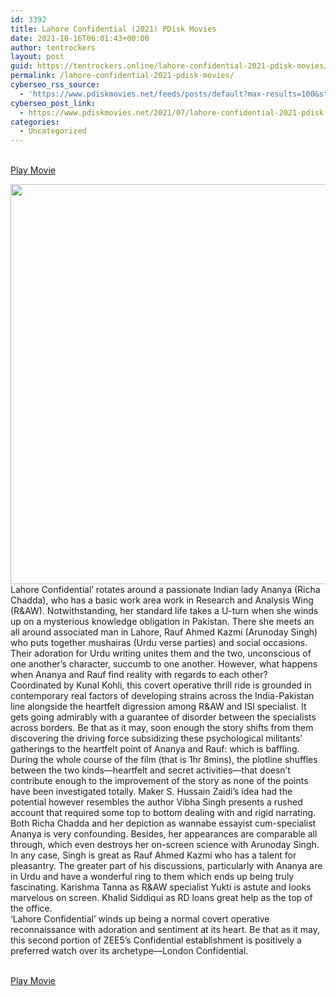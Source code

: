 ```yaml
---
id: 3392
title: Lahore Confidential (2021) PDisk Movies
date: 2021-10-16T06:01:43+00:00
author: tentrockers
layout: post
guid: https://tentrockers.online/lahore-confidential-2021-pdisk-movies/
permalink: /lahore-confidential-2021-pdisk-movies/
cyberseo_rss_source:
  - 'https://www.pdiskmovies.net/feeds/posts/default?max-results=100&start-index=1201'
cyberseo_post_link:
  - https://www.pdiskmovies.net/2021/07/lahore-confidential-2021-pdisk-movies.html
categories:
  - Uncategorized
---
```

<a href="https://kuklink.com/1/bnYyZ2tsMDAzbnN6" target="popup" onclick="window.open('https://kuklink.com/1/bnYyZ2tsMDAzbnN6','popup','width=600,height=600'); return false;" rel="noopener"><br /> Play Movie<br /> </a>

<div class="separator">
  <a href="https://www.pdisk.net/share-video?videoid=nv2gkl003nsz" target="_blank" rel="noopener"><img loading="lazy" border="0" data-original-height="1500" data-original-width="1500" height="640" src="https://1.bp.blogspot.com/-nk6EoQ1xC-w/YPHG0nYM9NI/AAAAAAAAZVU/DwQiY8KbIx84u9XzqUxiJoaBpEB0njQOACLcBGAsYHQ/w640-h640/Lahore%2BConfidential%2B%25282021%2529%2BPDisk%2BMovies.jpg" width="640" /></a>
</div>

<div>
  <div>
    <span>Lahore Confidential&#8217; rotates around a passionate Indian lady Ananya (Richa Chadda), who has a basic work area work in Research and Analysis Wing (R&AW). Notwithstanding, her standard life takes a U-turn when she winds up on a mysterious knowledge obligation in Pakistan. There she meets an all around associated man in Lahore, Rauf Ahmed Kazmi (Arunoday Singh) who puts together mushairas (Urdu verse parties) and social occasions. Their adoration for Urdu writing unites them and the two, unconscious of one another&#8217;s character, succumb to one another. However, what happens when Ananya and Rauf find reality with regards to each other?&nbsp;</span>
  </div>
  
  <div>
    <span>Coordinated by Kunal Kohli, this covert operative thrill ride is grounded in contemporary real factors of developing strains across the India-Pakistan line alongside the heartfelt digression among R&AW and ISI specialist. It gets going admirably with a guarantee of disorder between the specialists across borders. Be that as it may, soon enough the story shifts from them discovering the driving force subsidizing these psychological militants&#8217; gatherings to the heartfelt point of Ananya and Rauf: which is baffling.&nbsp;</span>
  </div>
  
  <div>
    <span>During the whole course of the film (that is 1hr 8mins), the plotline shuffles between the two kinds—heartfelt and secret activities—that doesn&#8217;t contribute enough to the improvement of the story as none of the points have been investigated totally. Maker S. Hussain Zaidi&#8217;s idea had the potential however resembles the author Vibha Singh presents a rushed account that required some top to bottom dealing with and rigid narrating.&nbsp;</span>
  </div>
  
  <div>
    <span>Both Richa Chadda and her depiction as wannabe essayist cum-specialist Ananya is very confounding. Besides, her appearances are comparable all through, which even destroys her on-screen science with Arunoday Singh. In any case, Singh is great as Rauf Ahmed Kazmi who has a talent for pleasantry. The greater part of his discussions, particularly with Ananya are in Urdu and have a wonderful ring to them which ends up being truly fascinating. Karishma Tanna as R&AW specialist Yukti is astute and looks marvelous on screen. Khalid Siddiqui as RD loans great help as the top of the office.&nbsp;</span>
  </div>
  
  <div>
    <span>&#8216;Lahore Confidential&#8217; winds up being a normal covert operative reconnaissance with adoration and sentiment at its heart. Be that as it may, this second portion of ZEE5&#8217;s Confidential establishment is positively a preferred watch over its archetype—London Confidential.</span>
  </div>
</div>

<a href="https://kuklink.com/1/bnYyZ2tsMDAzbnN6" target="popup" onclick="window.open('https://kuklink.com/1/bnYyZ2tsMDAzbnN6','popup','width=600,height=600'); return false;" rel="noopener"><br /> Play Movie<br /> </a>